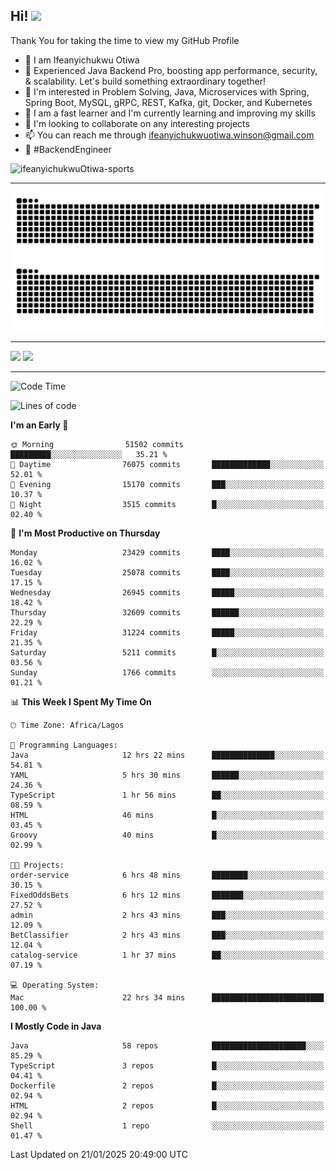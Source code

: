<!-- BLOG-POST-LIST:START --><!-- BLOG-POST-LIST:END -->

## Hi! <img src="https://media.giphy.com/media/hvRJCLFzcasrR4ia7z/giphy.gif" width="4%"> 

Thank You for taking the time to view my GitHub Profile

- 👋 I am Ifeanyichukwu Otiwa
- 🚀 Experienced Java Backend Pro, boosting app performance, security, & scalability. Let's build something extraordinary together!
- 👀 I'm interested in Problem Solving, Java, Microservices with Spring, Spring Boot, MySQL, gRPC, REST, Kafka, git, Docker, and Kubernetes
- 🌱 I am a fast learner and I'm currently learning and improving my skills
- 💞️ I'm looking to collaborate on any interesting projects
- 📫 You can reach me through ifeanyichukwuotiwa.winson@gmail.com
- 🚀 #BackendEngineer

<p align="left" marginTop="10px"> <img src="https://komarev.com/ghpvc/?username=ifeanyichukwuOtiwa-sports&label=Profile%20views&color=0e75b6&style=for-the-badge" alt="ifeanyichukwuOtiwa-sports" /> </p>

***

<!--🐍📈SNAKEGRAPH / 🌐WEBSITE: https://github.com/Platane/snk -->
![github contribution grid snake animation](https://raw.githubusercontent.com/ifeanyichukwuOtiwa-sports/ifeanyichukwuOtiwa-sports/output/github-contribution-grid-snake-dark.svg#gh-dark-mode-only)![github contribution grid snake animation](https://raw.githubusercontent.com/ifeanyichukwuOtiwa-sports/ifeanyichukwuOtiwa-sports/output/github-contribution-grid-snake.svg#gh-light-mode-only)

***

<p float="left">
  <img float="left" src="https://github-readme-stats.vercel.app/api?username=ifeanyichukwuOtiwa-sports&count_private=true&include_all_commits=true&theme=react&show_icons=true" />
  <img float="right" src="https://github-readme-stats.vercel.app/api/top-langs/?username=ifeanyichukwuOtiwa-sports&layout=compact&show_icons=true&theme=react" /> 
</p>

***



<!--START_SECTION:waka-->
![Code Time](http://img.shields.io/badge/Code%20Time-3%2C355%20hrs%208%20mins-blue)

![Lines of code](https://img.shields.io/badge/From%20Hello%20World%20I%27ve%20Written-37.0%20million%20lines%20of%20code-blue)

**I'm an Early 🐤** 

```text
🌞 Morning                51502 commits       █████████░░░░░░░░░░░░░░░░   35.21 % 
🌆 Daytime                76075 commits       █████████████░░░░░░░░░░░░   52.01 % 
🌃 Evening                15170 commits       ███░░░░░░░░░░░░░░░░░░░░░░   10.37 % 
🌙 Night                  3515 commits        █░░░░░░░░░░░░░░░░░░░░░░░░   02.40 % 
```
📅 **I'm Most Productive on Thursday** 

```text
Monday                   23429 commits       ████░░░░░░░░░░░░░░░░░░░░░   16.02 % 
Tuesday                  25078 commits       ████░░░░░░░░░░░░░░░░░░░░░   17.15 % 
Wednesday                26945 commits       █████░░░░░░░░░░░░░░░░░░░░   18.42 % 
Thursday                 32609 commits       ██████░░░░░░░░░░░░░░░░░░░   22.29 % 
Friday                   31224 commits       █████░░░░░░░░░░░░░░░░░░░░   21.35 % 
Saturday                 5211 commits        █░░░░░░░░░░░░░░░░░░░░░░░░   03.56 % 
Sunday                   1766 commits        ░░░░░░░░░░░░░░░░░░░░░░░░░   01.21 % 
```


📊 **This Week I Spent My Time On** 

```text
🕑︎ Time Zone: Africa/Lagos

💬 Programming Languages: 
Java                     12 hrs 22 mins      ██████████████░░░░░░░░░░░   54.81 % 
YAML                     5 hrs 30 mins       ██████░░░░░░░░░░░░░░░░░░░   24.36 % 
TypeScript               1 hr 56 mins        ██░░░░░░░░░░░░░░░░░░░░░░░   08.59 % 
HTML                     46 mins             █░░░░░░░░░░░░░░░░░░░░░░░░   03.45 % 
Groovy                   40 mins             █░░░░░░░░░░░░░░░░░░░░░░░░   02.99 % 

🐱‍💻 Projects: 
order-service            6 hrs 48 mins       ████████░░░░░░░░░░░░░░░░░   30.15 % 
FixedOddsBets            6 hrs 12 mins       ███████░░░░░░░░░░░░░░░░░░   27.52 % 
admin                    2 hrs 43 mins       ███░░░░░░░░░░░░░░░░░░░░░░   12.09 % 
BetClassifier            2 hrs 43 mins       ███░░░░░░░░░░░░░░░░░░░░░░   12.04 % 
catalog-service          1 hr 37 mins        ██░░░░░░░░░░░░░░░░░░░░░░░   07.19 % 

💻 Operating System: 
Mac                      22 hrs 34 mins      █████████████████████████   100.00 % 
```

**I Mostly Code in Java** 

```text
Java                     58 repos            █████████████████████░░░░   85.29 % 
TypeScript               3 repos             █░░░░░░░░░░░░░░░░░░░░░░░░   04.41 % 
Dockerfile               2 repos             █░░░░░░░░░░░░░░░░░░░░░░░░   02.94 % 
HTML                     2 repos             █░░░░░░░░░░░░░░░░░░░░░░░░   02.94 % 
Shell                    1 repo              ░░░░░░░░░░░░░░░░░░░░░░░░░   01.47 % 
```




 Last Updated on 21/01/2025 20:49:00 UTC
<!--END_SECTION:waka-->

<!--
<p align="center">
![trophy](https://github-profile-trophy.vercel.app/?username=ifeanyichukwuOtiwa-sports&theme=onedark) (https://github.com/ryo-ma/github-profile-trophy)
</p>
-->

<!---
ifeanyi-otiwa/ifeanyi-otiwa is a ✨ special ✨ repository because its `README.md` (this file) appears on your GitHub profile.
You can click the Preview link to take a look at your changes.
--->
